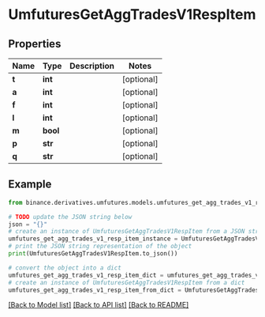 # UmfuturesGetAggTradesV1RespItem


## Properties

Name | Type | Description | Notes
------------ | ------------- | ------------- | -------------
**t** | **int** |  | [optional] 
**a** | **int** |  | [optional] 
**f** | **int** |  | [optional] 
**l** | **int** |  | [optional] 
**m** | **bool** |  | [optional] 
**p** | **str** |  | [optional] 
**q** | **str** |  | [optional] 

## Example

```python
from binance.derivatives.umfutures.models.umfutures_get_agg_trades_v1_resp_item import UmfuturesGetAggTradesV1RespItem

# TODO update the JSON string below
json = "{}"
# create an instance of UmfuturesGetAggTradesV1RespItem from a JSON string
umfutures_get_agg_trades_v1_resp_item_instance = UmfuturesGetAggTradesV1RespItem.from_json(json)
# print the JSON string representation of the object
print(UmfuturesGetAggTradesV1RespItem.to_json())

# convert the object into a dict
umfutures_get_agg_trades_v1_resp_item_dict = umfutures_get_agg_trades_v1_resp_item_instance.to_dict()
# create an instance of UmfuturesGetAggTradesV1RespItem from a dict
umfutures_get_agg_trades_v1_resp_item_from_dict = UmfuturesGetAggTradesV1RespItem.from_dict(umfutures_get_agg_trades_v1_resp_item_dict)
```
[[Back to Model list]](../README.md#documentation-for-models) [[Back to API list]](../README.md#documentation-for-api-endpoints) [[Back to README]](../README.md)


